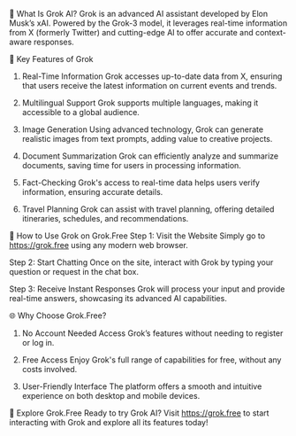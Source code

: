 🚀 What Is Grok AI?
Grok is an advanced AI assistant developed by Elon Musk’s xAI. Powered by the Grok-3 model, it leverages real-time information from X (formerly Twitter) and cutting-edge AI to offer accurate and context-aware responses.

🔑 Key Features of Grok
1. Real-Time Information
Grok accesses up-to-date data from X, ensuring that users receive the latest information on current events and trends.

2. Multilingual Support
Grok supports multiple languages, making it accessible to a global audience.

3. Image Generation
Using advanced technology, Grok can generate realistic images from text prompts, adding value to creative projects.

4. Document Summarization
Grok can efficiently analyze and summarize documents, saving time for users in processing information.

5. Fact-Checking
Grok's access to real-time data helps users verify information, ensuring accurate details.

6. Travel Planning
Grok can assist with travel planning, offering detailed itineraries, schedules, and recommendations.

🧠 How to Use Grok on Grok.Free
Step 1: Visit the Website
Simply go to <a href="https://grok.free">https://grok.free</a> using any modern web browser.

Step 2: Start Chatting
Once on the site, interact with Grok by typing your question or request in the chat box.

Step 3: Receive Instant Responses
Grok will process your input and provide real-time answers, showcasing its advanced AI capabilities.

🌐 Why Choose Grok.Free?
1. No Account Needed
Access Grok’s features without needing to register or log in.

2. Free Access
Enjoy Grok's full range of capabilities for free, without any costs involved.

3. User-Friendly Interface
The platform offers a smooth and intuitive experience on both desktop and mobile devices.

🔗 Explore Grok.Free
Ready to try Grok AI? Visit <a href="https://grok.free">https://grok.free</a> to start interacting with Grok and explore all its features today!
